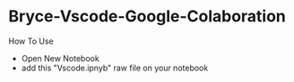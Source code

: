 # Bryce-Vscode-Google-Colaboration

How To Use
- Open New Notebook
- add this "Vscode.ipnyb" raw file on your notebook
